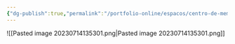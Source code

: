 ```yaml
---
{"dg-publish":true,"permalink":"/portfolio-online/espacos/centro-de-memoria-da-farmacia/","tags":["💼/📍"],"created":"2024-02-05T11:59:48.420-03:00","updated":"2024-02-05T11:42:16.165-03:00"}
---
```


![[Pasted image 20230714135301.png\|Pasted image 20230714135301.png]]